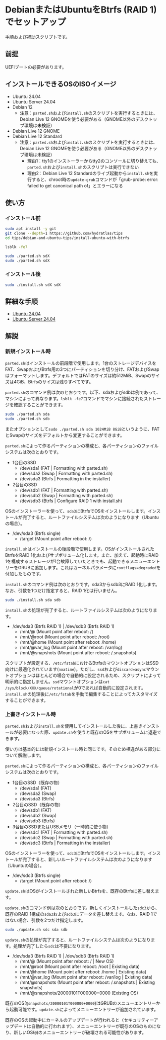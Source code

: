 # DebianまたはUbuntuをBtrfs (RAID 1)でセットアップ
手順および補助スクリプトです。

## 前提
UEFIブートの必要があります。

## インストールできるOSのISOイメージ
- Ubuntu 24.04
- Ubuntu Server 24.04
- Debian 12
  - 注意：`parted.sh`および`install.sh`のスクリプトを実行するときには、Debian Live 12 GNOMEを使う必要がある（GNOME以外のデスクトップ環境は未検証）
- Debian Live 12 GNOME
- Debian Live 12 Standard
  - 注意：`parted.sh`および`install.sh`のスクリプトを実行するときには、Debian Live 12 GNOMEを使う必要がある（GNOME以外のデスクトップ環境は未検証）
    - 理由1：tty1のインストーラーからtty2のコンソールに切り替えても、`parted.sh`および`install.sh`のスクリプトは実行できない
    - 理由2：Debian Live 12 Standardのライブ起動から`install.sh`を実行すると、chroot時の`update-grub`コマンドが「grub-probe: error: failed to get canonical path of」とエラーになる

## 使い方
### インストール前
```sh
sudo apt install -y git
git clone --depth=1 https://github.com/hydratlas/tips
cd tips/debian-and-ubuntu-tips/install-ubuntu-with-btrfs

lsblk -fe7

sudo ./parted.sh sdX
sudo ./parted.sh sdX
```

### インストール後
```sh
sudo ./install.sh sdX sdX
```

## 詳細な手順
- [Ubuntu 24.04](desktop.md)
- [Ubuntu Server 24.04](server.md)

## 解説
### 新規インストール時
`parted.sh`はインストールの前段階で使用します。1台のストレージデバイスをFAT、SwapおよびBtrfs用の3つにパーティションを切り分け、FATおよびSwapはフォーマットします。デフォルトではFATのサイズは約512MiB、Swapのサイズは4GiB、Btrfsのサイズは残りすべてです。

`parted.sh`のコマンド例は次のとおりです。以下、sdaおよびsdbは例であって、マシンによって異なります。`lsblk -fe7`コマンドでマシンに接続されたストレージを確認することができます。
```sh
sudo ./parted.sh sda
sudo ./parted.sh sdb
```
またオプションとして`sudo ./parted.sh sda 1024MiB 8GiB`というように、FATとSwapのサイズをデフォルトから変更することができます。

`parted.sh`によって作るパーティションの構成と、各パーティションのファイルシステムは次のとおりです。
- 1台目のSSD
  - /dev/sda1 (FAT | Formatting with parted.sh)
  - /dev/sda2 (Swap | Formatting with parted.sh)
  - /dev/sda3 (Btrfs | Formatting in the installer)
- 2台目のSSD
  - /dev/sdb1 (FAT | Formatting with parted.sh)
  - /dev/sdb2 (Swap | Formatting with parted.sh)
  - /dev/sdb3 (Btrfs | Configure RAID 1 with install.sh)

OSのインストーラーを使って、`sda3`にBtrfsでOSをインストールします。インストールが完了すると、ルートファイルシステムは次のようになります（Ubuntuの場合）。
- /dev/sda3 (Btrfs single)
  - /target (Mount point after reboot: /)

`install.sh`はインストールの後段階で使用します。OSがインストールされたBtrfsをRAID 1化およびサブボリューム化します。また、加えて、起動時にRAID 1を構成するストレージが1台故障していたときでも、起動できるメニューエントリーをGRUBに追加します。これはカーネルパラメータに`rootflags=degraded`を付加したものです。

`install.sh`のコマンド例は次のとおりです。sda3からsdb3にRAID 1化します。なお、引数を1つだけ指定すると、RAID 1化は行いません。
```sh
sudo ./install.sh sda sdb
```

`install.sh`の処理が完了すると、ルートファイルシステムは次のようになります。
- /dev/sda3 (Btrfs RAID 1) | /dev/sdb3 (Btrfs RAID 1)
  - /mnt/@ (Mount point after reboot: /)
  - /mnt/@root (Mount point after reboot: /root)
  - /mnt/@home (Mount point after reboot: /home)
  - /mnt/@var_log (Mount point after reboot: /var/log)
  - /mnt/@snapshots (Mount point after reboot: /.snapshots)

スクリプトが設定する、`/etc/fstab`におけるBtrfsのマウントオプションはSSD向けに最適化されています(`noatime`)。ただし、`ssd`および`discard=async`マウントオプションはほとんどの場合で自動的に設定されるため、スクリプトによって明示的に指定しません。`ssd`マウントオプションは`cat /sys/block/XXX/queue/rotational`が0であれば自動的に設定されます。`install.sh`の処理後に`/etc/fstab`を手動で編集することによってカスタマイズすることができます。

### 上書きインストール時
`parted.sh`および`install.sh`を使用してインストールした後に、上書きインストールが必要になった際、`update.sh`を使うと既存のOSをサブボリュームに退避できます。

使い方は基本的には新規インストール時と同じです。そのため相違がある部分について解説します。

`parted.sh`によって作るパーティションの構成と、各パーティションのファイルシステムは次のとおりです。
- 1台目のSSD（既存の物）
  - /dev/sda1 (FAT)
  - /dev/sda2 (Swap)
  - /dev/sda3 (Btrfs)
- 2台目のSSD（既存の物）
  - /dev/sdb1 (FAT)
  - /dev/sdb2 (Swap)
  - /dev/sdb3 (Btrfs)
- 3台目のSSDまたはUSBメモリ（一時的に使う物）
  - /dev/sdc1 (FAT | Formatting with parted.sh)
  - /dev/sdc2 (Swap | Formatting with parted.sh)
  - /dev/sdc3 (Btrfs | Formatting in the installer)

OSのインストーラーを使って、`sdc3`にBtrfsでOSをインストールします。インストールが完了すると、新しいルートファイルシステムは次のようになります（Ubuntuの場合）。
- /dev/sdc3 (Btrfs single)
  - /target (Mount point after reboot: /)

`update.sh`はOSがインストールされた新しいBtrfsを、既存のBtrfsに差し替えます。

`update.sh`のコマンド例は次のとおりです。新しくインストールした`sdc3`から、既存のRAID 1構成の`sda3`および`sdb3`にデータを差し替えます。なお、RAID 1ではない場合、引数を2つだけ指定します。
```sh
sudo ./update.sh sdc sda sdb
```

`update.sh`の処理が完了すると、ルートファイルシステムは次のようになります。処理が完了したら`sdc`は不要になります。
- /dev/sda3 (Btrfs RAID 1) | /dev/sdb3 (Btrfs RAID 1)
  - /mnt/@ (Mount point after reboot: / | New OS)
  - /mnt/@root (Mount point after reboot: /root | Existing data)
  - /mnt/@home (Mount point after reboot: /home | Existing data)
  - /mnt/@var_log (Mount point after reboot: /var/log | Existing data)
  - /mnt/@snapshots (Mount point after reboot: /.snapshots | Existing snapshots)
  - /mnt/@snapshots/20000101T000000+0000 (Existing OS)

既存のOS(`@snapshots/20000101T000000+0000`)はGRUBのメニューエントリーから起動可能です。`update.sh`によってメニューエントリーが追加されています。

既存のOSの起動中にカーネルのアップデートが行われると（セキュリティーアップデートは自動的に行われます）、メニューエントリーが既存のOSのものになり、新しいOS(`@`)のメニューエントリーが破壊される可能性があります。